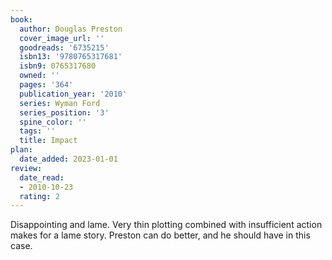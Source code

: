 ```yaml
---
book:
  author: Douglas Preston
  cover_image_url: ''
  goodreads: '6735215'
  isbn13: '9780765317681'
  isbn9: 0765317680
  owned: ''
  pages: '364'
  publication_year: '2010'
  series: Wyman Ford
  series_position: '3'
  spine_color: ''
  tags: ''
  title: Impact
plan:
  date_added: 2023-01-01
review:
  date_read:
  - 2010-10-23
  rating: 2
---
```


Disappointing and lame. Very thin plotting combined with insufficient action makes for a lame story. Preston can do better, and he should have in this case.
